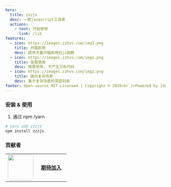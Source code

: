 ```yaml
---
hero:
  title: zzzjs
  desc: 一款javascript工具库
  actions:
    - text: 开始使用
      link: /lib
features:
  - icon: https://images.zzhvv.com/img3.png
    title: 开箱即用
    desc: 提供大量开箱即用的js函数
  - icon: https://images.zzhvv.com/img1.png
    title: 按需使用
    desc: 按需使用, 不产生冗余代码
  - icon: https://images.zzhvv.com/img2.png
    title: 面向复杂场景
    desc: 基于复杂场景的深度封装
footer: Open-source MIT Licensed | Copyright © 2020<br />Powered by [dumi](https://d.umijs.org)
---
```


### 安装 & 使用

1. 通过 npm /yarn

```bash
# yarn add zzzjs
npm install zzzjs
```

### 贡献者

<table style="width:100%">
  <tr>
    <td width="80" align="center">
      <a target="_blank" href="https://github.com/zzwanfeng">
        <img src="https://avatars.githubusercontent.com/u/37497881?v=4" width="80" style="border-radius:6px" />
      </a>
    </td>
    <td width="80" align="center">
      <a target="_blank" href="http://cdn.dooring.cn/dr/lowcode.jpeg">
        <strong>期待加入</strong>
      </a>
    </td>

  </tr>
</table>
